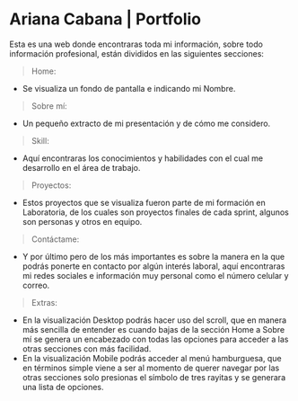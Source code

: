 # Ariana Cabana | Portfolio
Esta es una web donde encontraras toda mi información, sobre todo información profesional, están divididos en las siguientes secciones:

> Home:
* Se visualiza un fondo de pantalla e indicando mi Nombre.

> Sobre mí:
* Un pequeño extracto de mi presentación y de cómo me considero.

> Skill:
* Aquí encontraras los conocimientos y habilidades con el cual me desarrollo en el área de trabajo.

> Proyectos:
* Estos proyectos que se visualiza fueron parte de mi formación en Laboratoria, de los cuales son proyectos finales de cada sprint, algunos son personas y otros en equipo.

> Contáctame:
* Y por último pero de los más importantes es sobre la manera en la que podrás ponerte en contacto por algún interés laboral, aquí encontraras mi redes sociales e información muy personal como el número celular y correo.

> Extras:
* En la visualización Desktop podrás hacer uso del scroll, que en manera más sencilla de entender es cuando bajas de la sección Home a Sobre mí se genera un encabezado con todas las opciones para acceder a las otras secciones con más facilidad.
* En la visualización Mobile podrás acceder al menú hamburguesa, que en términos simple viene a ser al momento de querer navegar por las otras secciones solo presionas el símbolo de tres rayitas y se generara una lista de opciones.
